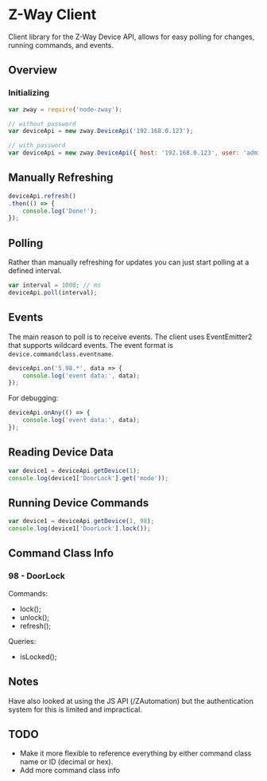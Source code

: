 # Z-Way Client

Client library for the Z-Way Device API, allows for easy polling for changes, running commands, and events.

## Overview

### Initializing

```js
var zway = require('node-zway');

// without password
var deviceApi = new zway.DeviceApi('192.168.0.123');

// with password
var deviceApi = new zway.DeviceApi({ host: '192.168.0.123', user: 'admin', password: 'mypass' });
```

## Manually Refreshing

```js
deviceApi.refresh()
.then(() => {
    console.log('Done!');
});
```

## Polling

Rather than manually refreshing for updates you can just start polling at a defined interval.

```js
var interval = 1000; // ms
deviceApi.poll(interval);
```

## Events

The main reason to poll is to receive events. The client uses EventEmitter2 that supports wildcard events. The event format is `device.commandclass.eventname`.

```js
deviceApi.on('5.98.*', data => {
    console.log('event data:', data);
});
```

For debugging:
```js
deviceApi.onAny(() => {
    console.log('event data:', data);
});
```

## Reading Device Data

```js
var device1 = deviceApi.getDevice(1);
console.log(device1['DoorLock'].get('mode'));
```

## Running Device Commands

```js
var device1 = deviceApi.getDevice(1, 98);
console.log(device1['DoorLock'].lock());
```

## Command Class Info

### 98 - DoorLock

Commands:

- lock();
- unlock();
- refresh();

Queries:

- isLocked();

## Notes

Have also looked at using the JS API (/ZAutomation) but the authentication system for this is limited and impractical.

## TODO

* Make it more flexible to reference everything by either command class name or ID (decimal or hex).
* Add more command class info
